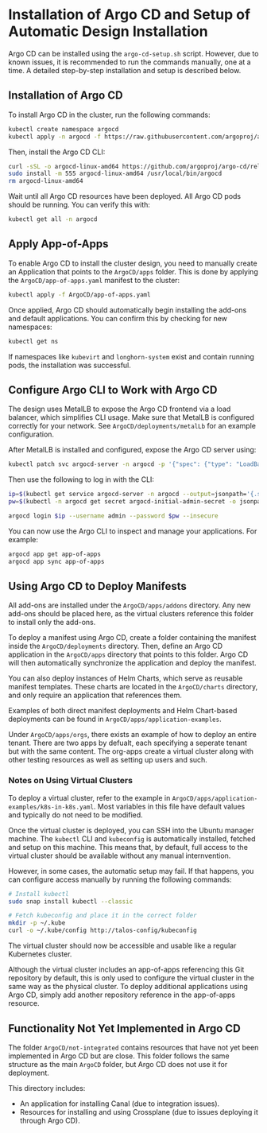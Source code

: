 # Installation of Argo CD and Setup of Automatic Design Installation

Argo CD can be installed using the `argo-cd-setup.sh` script. However, due to known issues, it is recommended to run the commands manually, one at a time. A detailed step-by-step installation and setup is described below.

## Installation of Argo CD

To install Argo CD in the cluster, run the following commands:

```sh
kubectl create namespace argocd
kubectl apply -n argocd -f https://raw.githubusercontent.com/argoproj/argo-cd/stable/manifests/install.yaml
```

Then, install the Argo CD CLI:

```sh
curl -sSL -o argocd-linux-amd64 https://github.com/argoproj/argo-cd/releases/latest/download/argocd-linux-amd64
sudo install -m 555 argocd-linux-amd64 /usr/local/bin/argocd
rm argocd-linux-amd64
```

Wait until all Argo CD resources have been deployed. All Argo CD pods should be running. You can verify this with:

```sh
kubectl get all -n argocd
```

## Apply App-of-Apps

To enable Argo CD to install the cluster design, you need to manually create an Application that points to the `ArgoCD/apps` folder. This is done by applying the `ArgoCD/app-of-apps.yaml` manifest to the cluster:

```sh
kubectl apply -f ArgoCD/app-of-apps.yaml
```

Once applied, Argo CD should automatically begin installing the add-ons and default applications. You can confirm this by checking for new namespaces:

```sh
kubectl get ns
```

If namespaces like `kubevirt` and `longhorn-system` exist and contain running pods, the installation was successful.

## Configure Argo CLI to Work with Argo CD

The design uses MetalLB to expose the Argo CD frontend via a load balancer, which simplifies CLI usage. Make sure that MetalLB is configured correctly for your network. See `ArgoCD/deployments/metalLb` for an example configuration.

After MetalLB is installed and configured, expose the Argo CD server using:

```sh
kubectl patch svc argocd-server -n argocd -p '{"spec": {"type": "LoadBalancer"}}'
```

Then use the following to log in with the CLI:

```sh
ip=$(kubectl get service argocd-server -n argocd --output=jsonpath='{.status.loadBalancer.ingress[0].ip}')
pw=$(kubectl -n argocd get secret argocd-initial-admin-secret -o jsonpath="{.data.password}" | base64 -d)

argocd login $ip --username admin --password $pw --insecure
```

You can now use the Argo CLI to inspect and manage your applications. For example:

```sh
argocd app get app-of-apps
argocd app sync app-of-apps
```

## Using Argo CD to Deploy Manifests

All add-ons are installed under the `ArgoCD/apps/addons` directory. Any new add-ons should be placed here, as the virtual clusters reference this folder to install only the add-ons. 

To deploy a manifest using Argo CD, create a folder containing the manifest inside the `ArgoCD/deployments` directory. Then, define an Argo CD application in the `ArgoCD/apps` directory that points to this folder. Argo CD will then automatically synchronize the application and deploy the manifest.

You can also deploy instances of Helm Charts, which serve as reusable manifest templates. These charts are located in the `ArgoCD/charts` directory, and only require an application that references them.

Examples of both direct manifest deployments and Helm Chart-based deployments can be found in `ArgoCD/apps/application-examples`.

Under `ArgoCD/apps/orgs`, there exists an example of how to deploy an entire tenant. There are two apps by defualt, each specifying a seperate tenant but with the same content. The org-apps create a virtual cluster along with other testing resources as well as setting up users and such.

### Notes on Using Virtual Clusters

To deploy a virtual cluster, refer to the example in `ArgoCD/apps/application-examples/k8s-in-k8s.yaml`. Most variables in this file have default values and typically do not need to be modified.

Once the virtual cluster is deployed, you can SSH into the Ubuntu manager machine. The `kubectl` CLI and `kubeconfig` is automatically installed, fetched and setup on this machine. This means that, by default, full access to the virtual cluster should be available without any manual internvention.

However, in some cases, the automatic setup may fail. If that happens, you can configure access manually by running the following commands:

```sh
# Install kubectl
sudo snap install kubectl --classic

# Fetch kubeconfig and place it in the correct folder
mkdir -p ~/.kube
curl -o ~/.kube/config http://talos-config/kubeconfig
```

The virtual cluster should now be accessible and usable like a regular Kubernetes cluster.

Although the virtual cluster includes an app-of-apps referencing this Git repository by default, this is only used to configure the virtual cluster in the same way as the physical cluster. To deploy additional applications using Argo CD, simply add another repository reference in the app-of-apps resource.

## Functionality Not Yet Implemented in Argo CD

The folder `ArgoCD/not-integrated` contains resources that have not yet been implemented in Argo CD but are close. This folder follows the same structure as the main `ArgoCD` folder, but Argo CD does not use it for deployment.

This directory includes:
- An application for installing Canal (due to integration issues).
- Resources for installing and using Crossplane (due to issues deploying it through Argo CD).